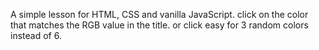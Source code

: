 A simple lesson for HTML, CSS and vanilla JavaScript. click on the color that matches the RGB value in the title. or click easy for 3 random colors instead of 6.
